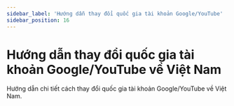 ```yaml
---
sidebar_label: 'Hướng dẫn thay đổi quốc gia tài khoản Google/YouTube'
sidebar_position: 16
---
```


# Hướng dẫn thay đổi quốc gia tài khoản Google/YouTube về Việt Nam

Hướng dẫn chi tiết cách thay đổi quốc gia tài khoản Google/YouTube về Việt Nam.